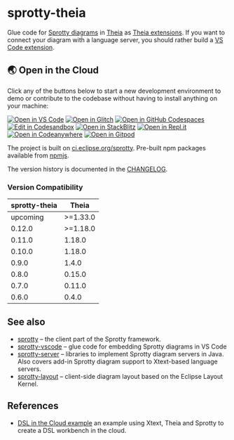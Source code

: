 # sprotty-theia

Glue code for [Sprotty diagrams](https://github.com/eclipse/sprotty) in [Theia](https://theia-ide.org) as [Theia extensions](https://theia-ide.org/docs/authoring_extensions). 
If you want to connect your diagram with a language server, you should rather build a [VS Code extension](https://github.com/eclipse/sprotty-vscode). 

## 🌏  Open in the Cloud 
Click any of the buttons below to start a new development environment to demo or contribute to the codebase without having to install anything on your machine:

[![Open in VS Code](https://img.shields.io/badge/Open%20in-VS%20Code-blue?logo=visualstudiocode)](https://vscode.dev/github/eclipse/sprotty-theia)
[![Open in Glitch](https://img.shields.io/badge/Open%20in-Glitch-blue?logo=glitch)](https://glitch.com/edit/#!/import/github/eclipse/sprotty-theia)
[![Open in GitHub Codespaces](https://github.com/codespaces/badge.svg)](https://codespaces.new/eclipse/sprotty-theia)
[![Edit in Codesandbox](https://codesandbox.io/static/img/play-codesandbox.svg)](https://codesandbox.io/s/github/eclipse/sprotty-theia)
[![Open in StackBlitz](https://developer.stackblitz.com/img/open_in_stackblitz.svg)](https://stackblitz.com/github/eclipse/sprotty-theia)
[![Open in Repl.it](https://replit.com/badge/github/withastro/astro)](https://replit.com/github/eclipse/sprotty-theia)
[![Open in Codeanywhere](https://codeanywhere.com/img/open-in-codeanywhere-btn.svg)](https://app.codeanywhere.com/#https://github.com/eclipse/sprotty-theia)
[![Open in Gitpod](https://gitpod.io/button/open-in-gitpod.svg)](https://gitpod.io/#https://github.com/eclipse/sprotty-theia)


The project is built on [ci.eclipse.org/sprotty](https://ci.eclipse.org/sprotty/). Pre-built npm packages available from [npmjs](https://www.npmjs.com/package/sprotty-theia).

The version history is documented in the [CHANGELOG](https://github.com/eclipse/sprotty-theia/blob/master/CHANGELOG.md).

### Version Compatibility

| sprotty-theia | Theia  |
| ------------- | ------ |
| upcoming      | >=1.33.0|
| 0.12.0        | >=1.18.0|
| 0.11.0        | 1.18.0 |
| 0.10.0        | 1.18.0 |
| 0.9.0         | 1.4.0  |
| 0.8.0         | 0.15.0 |
| 0.7.0         | 0.11.0 |
| 0.6.0         | 0.4.0  |

## See also

- [sprotty](https://github.com/eclipse/sprotty) &ndash; the client part of the Sprotty framework.
- [sprotty-vscode](https://github.com/eclipse/sprotty-vscode) &ndash; glue code for embedding Sprotty diagrams in VS Code
- [sprotty-server](https://github.com/eclipse/sprotty-server) &ndash; libraries to implement Sprotty diagram servers in Java. Also covers add-in Sprotty diagram support to Xtext-based language servers.
- [sprotty-layout](https://github.com/eclipse/sprotty-layout) &ndash; client-side diagram layout based on the Eclipse Layout Kernel.

## References

- [DSL in the Cloud example](http://github.com/TypeFox/theia-xtext-sprotty-example) an example using Xtext, Theia and Sprotty to create a DSL workbench in the cloud.
